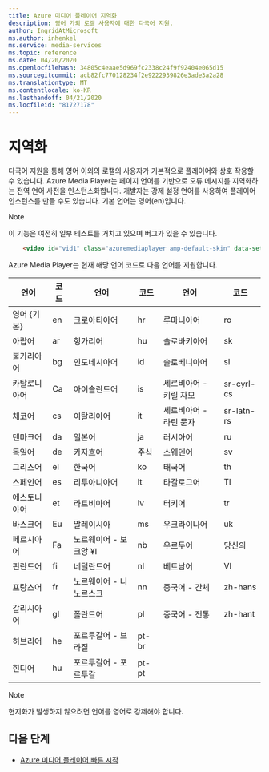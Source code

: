 ```yaml
---
title: Azure 미디어 플레이어 지역화
description: 영어 가외 로캘 사용자에 대한 다국어 지원.
author: IngridAtMicrosoft
ms.author: inhenkel
ms.service: media-services
ms.topic: reference
ms.date: 04/20/2020
ms.openlocfilehash: 34805c4eaae5d969fc2338c24f9f92404e065d15
ms.sourcegitcommit: acb82fc770128234f2e9222939826e3ade3a2a28
ms.translationtype: MT
ms.contentlocale: ko-KR
ms.lasthandoff: 04/21/2020
ms.locfileid: "81727178"
---
```

# <a name="localization"></a>지역화 #

다국어 지원을 통해 영어 이외의 로캘의 사용자가 기본적으로 플레이어와 상호 작용할 수 있습니다. Azure Media Player는 페이지 언어를 기반으로 오류 메시지를 지역화하는 전역 언어 사전을 인스턴스화합니다. 개발자는 강제 설정 언어를 사용하여 플레이어 인스턴스를 만들 수도 있습니다. 기본 언어는 영어(en)입니다.

> [!NOTE]
> 이 기능은 여전히 일부 테스트를 거치고 있으며 버그가 있을 수 있습니다.

```html
    <video id="vid1" class="azuremediaplayer amp-default-skin" data-setup='{"language":"es"}'>...</video>
```

Azure Media Player는 현재 해당 언어 코드로 다음 언어를 지원합니다.

| 언어            | 코드 | 언어                | 코드   | 언어                | 코드         |
|---------------------|------|-------------------------|--------|-------------------------|--------------|
| 영어 {기본}   | en   | 크로아티아어                | hr     | 루마니아어                | ro           |
| 아랍어              | ar   | 헝가리어               | hu     | 슬로바키아어                  | sk           |
| 불가리아어           | bg   | 인도네시아어              | id     | 슬로베니아어                 | sl           |
| 카탈로니아어             | Ca   | 아이슬란드어               | is     | 세르비아어 - 키릴 자모      | sr-cyrl-cs   |
| 체코어               | cs   | 이탈리아어                 | it     | 세르비아어 - 라틴 문자         | sr-latn-rs   |
| 덴마크어              | da   | 일본어                | ja     | 러시아어                 | ru           |
| 독일어              | de   | 카자흐어                  | 주식     | 스웨덴어                 | sv           |
| 그리스어               | el   | 한국어                  | ko     | 태국어                    | th           |
| 스페인어             | es   | 리투아니아어              | lt     | 타갈로그어                 | Tl           |
| 에스토니아어            | et   | 라트비아어                 | lv     | 터키어                 | tr           |
| 바스크어              | Eu   | 말레이시아               | ms     | 우크라이나어               | uk           |
| 페르시아어               | Fa   | 노르웨이어 - 보크앙 ¥l     | nb     | 우르두어                    | 당신의           |
| 핀란드어             | fi   | 네덜란드어                   | nl     | 베트남어              | Ⅵ           |
| 프랑스어              | fr   | 노르웨이어 - 니노르스크     | nn     | 중국어 - 간체    | zh-hans      |
| 갈리시아어            | gl   | 폴란드어                  | pl     | 중국어 - 전통   | zh-hant      |
| 히브리어              | he   | 포르투갈어 - 브라질     | pt-br  |                         |              |
| 힌디어               | hu   | 포르투갈어 - 포르투갈   | pt-pt  |                         |              |


> [!NOTE]
> 현지화가 발생하지 않으려면 언어를 영어로 강제해야 합니다.

## <a name="next-steps"></a>다음 단계 ##

- [Azure 미디어 플레이어 빠른 시작](azure-media-player-quickstart.md)